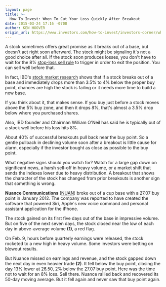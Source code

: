 ```yaml
---
layout: page
title: >-
  How To Invest: When To Cut Your Loss Quickly After Breakout
date: 2015-03-24 17:16 -0700
author: KEN HOOVER
origin_url: https://www.investors.com/how-to-invest/investors-corner/when-to-cut-losses-quickly/
---
```


A stock sometimes offers great promise as it breaks out of a base, but doesn't act right soon afterward. The stock might be signaling it's not a good choice after all. If the stock soon produces losses, you don't have to wait for the 8% [stop-loss sell rule](http://education.investors.com/investors-corner/675354-stock-sell-rules-preserve-investor-capital.htm) to trigger in order to exit the position. You can sell well before that.

In fact, IBD's [stock market research](http://education.investors.com/) shows that if a stock breaks out of a base and immediately drops more than 3.5% to 4% below the proper buy point, chances are high the stock is failing or it needs more time to build a new base.

If you think about it, that makes sense. If you buy just before a stock moves above the 5% buy zone, and then it drops 8%, that's almost a 3.5% drop below where you purchased shares.

Also, IBD founder and Chairman William O'Neil has said he is typically out of a stock well before his loss hits 8%.

About 40% of successful breakouts pull back near the buy point. So a gentle pullback in declining volume soon after a breakout is little cause for alarm, especially if the investor bought as close as possible to the buy point.

What negative signs should you watch for? Watch for a large gap down on significant news, a harsh sell-off in heavy volume, or a market shift that sends the indexes lower due to heavy distribution. A breakout that shows the character of the stock has changed from prior breakouts is another sign that something is wrong.

**Nuance Communications** ([NUAN](https://research.investors.com/quote.aspx?symbol=NUAN)) broke out of a cup base with a 27.07 buy point in January 2012. The company was reported to have created the software that powered Siri, Apple's new voice command and personal assistant application for the iPhone.

The stock gained on its first five days out of the base in impressive volume. But on five of the next seven days, the stock closed near the low of each day in above-average volume **(1)**, a red flag.

On Feb. 9, hours before quarterly earnings were released, the stock rocketed to a new high in heavy volume. Some investors were betting on blowout results.

But Nuance missed on earnings and revenue, and the stock gapped down the next day in even heavier trade **(2)**. It fell below the buy point, closing the day 13% lower at 26.50, 2% below the 27.07 buy point. Here was the time not to wait for an 8% loss. Sell there. Nuance rallied back and recovered its 50-day moving average. But it fell again and never saw that buy point again.
